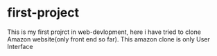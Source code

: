 # first-project
This is my first projrct in web-devlopment, here i have tried to clone Amazon website(only front end so far).
This amazon clone is only User Interface

